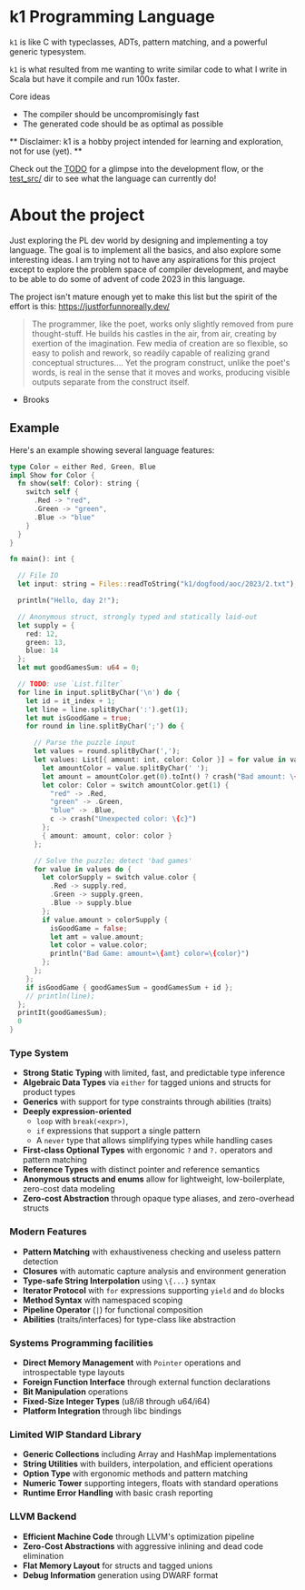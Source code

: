 # k1 Programming Language

`k1` is like C with typeclasses, ADTs, pattern matching, and a powerful generic typesystem.

`k1` is what resulted from me wanting to write similar code to what I write in Scala but have it compile and run 100x faster.

Core ideas
- The compiler should be uncompromisingly fast
- The generated code should be as optimal as possible

** Disclaimer: k1 is a hobby project intended for learning and exploration, not for use (yet). **

Check out the [TODO](TODO.md) for a glimpse into the development flow, or the [test_src/](test_src/) dir to see what the language can currently do!

# About the project

Just exploring the PL dev world by designing and implementing a toy language. The goal is to implement all the basics,
and also explore some interesting ideas. I am trying not to have any aspirations for this project
except to explore the problem space of compiler development, and maybe to be able to do some of advent of code 2023 in this language.

The project isn't mature enough yet to make this list but the spirit of the effort is this: https://justforfunnoreally.dev/

> The programmer, like the poet, works only slightly removed from pure thought-stuff. He builds his castles in the air, from air, creating by exertion of the imagination. Few media of creation are so flexible, so easy to polish and rework, so readily capable of realizing grand conceptual structures.... Yet the program construct, unlike the poet's words, is real in the sense that it moves and works, producing visible outputs separate from the construct itself.
- Brooks

## Example

Here's an example showing several language features:

```rust
type Color = either Red, Green, Blue
impl Show for Color {
  fn show(self: Color): string {
    switch self {
      .Red -> "red",
      .Green -> "green",
      .Blue -> "blue"
    }
  }
}

fn main(): int {

  // File IO
  let input: string = Files::readToString("k1/dogfood/aoc/2023/2.txt");

  println("Hello, day 2!");

  // Anonymous struct, strongly typed and statically laid-out
  let supply = {
    red: 12,
    green: 13,
    blue: 14
  };
  let mut goodGamesSum: u64 = 0;

  // TODO: use `List.filter`
  for line in input.splitByChar('\n') do {
    let id = it_index + 1;
    let line = line.splitByChar(':').get(1);
    let mut isGoodGame = true;
    for round in line.splitByChar(';') do {

      // Parse the puzzle input
      let values = round.splitByChar(',');
      let values: List[{ amount: int, color: Color }] = for value in values yield {
        let amountColor = value.splitByChar(' ');
        let amount = amountColor.get(0).toInt() ? crash("Bad amount: \{value}");
        let color: Color = switch amountColor.get(1) {
          "red" -> .Red,
          "green" -> .Green,
          "blue" -> .Blue,
          c -> crash("Unexpected color: \{c}")
        };
        { amount: amount, color: color }
      };

      // Solve the puzzle; detect 'bad games'
      for value in values do {
        let colorSupply = switch value.color {
          .Red -> supply.red,
          .Green -> supply.green,
          .Blue -> supply.blue
        };
        if value.amount > colorSupply {
          isGoodGame = false;
          let amt = value.amount;
          let color = value.color;
          println("Bad Game: amount=\{amt} color=\{color}")
        };
      };
    };
    if isGoodGame { goodGamesSum = goodGamesSum + id };
    // println(line);
  };
  printIt(goodGamesSum);
  0
}
```


### Type System
- **Strong Static Typing** with limited, fast, and predictable type inference
- **Algebraic Data Types** via `either` for tagged unions and structs for product types
- **Generics** with support for type constraints through abilities (traits)
- **Deeply expression-oriented** 
  - `loop` with `break(<expr>)`, 
  - `if` expressions that support a single pattern
  - A `never` type that allows simplifying types while handling cases
- **First-class Optional Types** with ergonomic `?` and `?.` operators and pattern matching
- **Reference Types** with distinct pointer and reference semantics
- **Anonymous structs and enums** allow for lightweight, low-boilerplate, zero-cost data modeling
- **Zero-cost Abstraction** through opaque type aliases, and zero-overhead structs

### Modern Features
- **Pattern Matching** with exhaustiveness checking and useless pattern detection
- **Closures** with automatic capture analysis and environment generation
- **Type-safe String Interpolation** using `\{...}` syntax
- **Iterator Protocol** with `for` expressions supporting `yield` and `do` blocks
- **Method Syntax** with namespaced scoping
- **Pipeline Operator** (`|`) for functional composition
- **Abilities** (traits/interfaces) for type-class like abstraction

### Systems Programming facilities
- **Direct Memory Management** with `Pointer` operations and introspectable type layouts
- **Foreign Function Interface** through external function declarations
- **Bit Manipulation** operations
- **Fixed-Size Integer Types** (u8/i8 through u64/i64)
- **Platform Integration** through libc bindings

### Limited WIP Standard Library
- **Generic Collections** including Array and HashMap implementations
- **String Utilities** with builders, interpolation, and efficient operations
- **Option Type** with ergonomic methods and pattern matching
- **Numeric Tower** supporting integers, floats with standard operations
- **Runtime Error Handling** with basic crash reporting

### LLVM Backend
- **Efficient Machine Code** through LLVM's optimization pipeline
- **Zero-Cost Abstractions** with aggressive inlining and dead code elimination
- **Flat Memory Layout** for structs and tagged unions
- **Debug Information** generation using DWARF format

